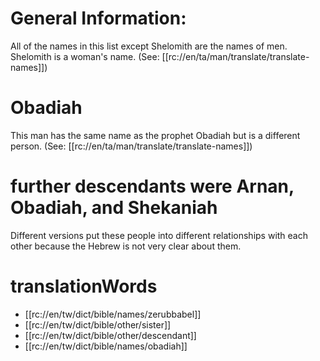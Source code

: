 # General Information:

All of the names in this list except Shelomith are the names of men. Shelomith is a woman's name. (See: [[rc://en/ta/man/translate/translate-names]])

# Obadiah

This man has the same name as the prophet Obadiah but is a different person. (See: [[rc://en/ta/man/translate/translate-names]])

# further descendants were Arnan, Obadiah, and Shekaniah

Different versions put these people into different relationships with each other because the Hebrew is not very clear about them.

# translationWords

* [[rc://en/tw/dict/bible/names/zerubbabel]]
* [[rc://en/tw/dict/bible/other/sister]]
* [[rc://en/tw/dict/bible/other/descendant]]
* [[rc://en/tw/dict/bible/names/obadiah]]